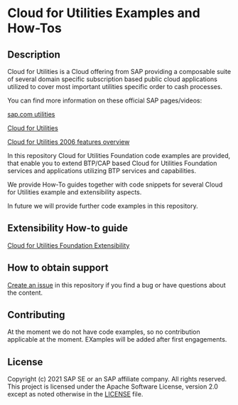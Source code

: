 # Cloud for Utilities Examples and How-Tos

## Description

Cloud for Utilities is a Cloud offering from SAP providing a composable suite of several domain specific subscription based public cloud applications utilized to cover most important utilities specific order to cash processes.

You can find more information on these official SAP pages/videos:

[sap.com utilities](https://www.sap.com/industries/energy-utilities.html)

[Cloud for Utilities](https://www.youtube.com/watch?v=IhrxNraAfFE)

[Cloud for Utilities 2006 features overview](https://www.youtube.com/watch?v=2gaFVvedA8M)

In this repository Cloud for Utilities Foundation code examples are provided, that enable you to extend BTP/CAP based Cloud for Utilities Foundation services and applications utilizing BTP services and capabilities.

We provide How-To guides together with code snippets for several Cloud for Utilities example and extensibility aspects.

In future we will provide further code examples in this repository.

## Extensibility How-to guide

[Cloud for Utilities Foundation Extensibility](https://musical-train-08559d0e.pages.github.io/Overview/)
## How to obtain support

[Create an issue](https://SAP-samples/cloud-for-utilities-foundation-samples/issues) in this repository if you find a bug or have questions about the content.
 

## Contributing

At the moment we do not have code examples, so no contribution applicable at the moment. EXamples will be added after first engagements.

## License
Copyright (c) 2021 SAP SE or an SAP affiliate company. All rights reserved. This project is licensed under the Apache Software License, version 2.0 except as noted otherwise in the [LICENSE](LICENSES/Apache-2.0.txt) file.
